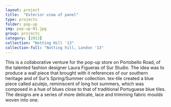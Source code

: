 ```yaml
---
layout: project
title:  "Exterior view of panel"
type: projects
folder: pop-up
img: pop-up-01.jpg
group: projects
category: [2013]
collection: "Notting Hill '13"
collection-full: "Notting hill, London '13"
---
```


This is a collaborative venture for the pop-up store on Portobello Road, of the talented fashion designer Laura Figueras of Sur Studio.  The idea was to produce a wall piece that brought with it references of our southern heritage and of Sur’s Spring/Summer collection.  tex-tile created a blue piece called azulejo, reminiscent of long hot summers, which was composed in a hue of blues close to that of traditional Portuguese blue tiles.  The designs are a series of more delicate, lace and trimming fabric moulds woven into one.

